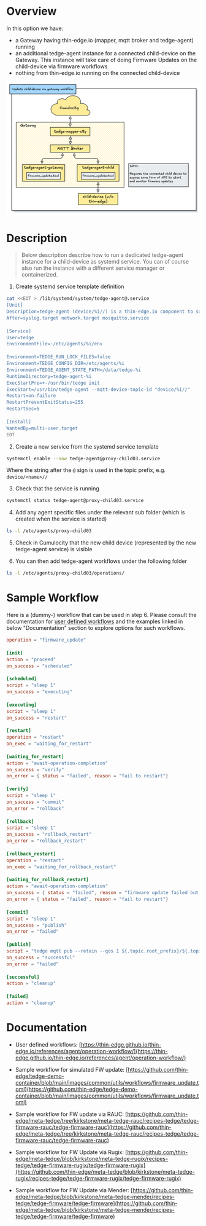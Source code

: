 # Overview

In this option we have:
- a Gateway having thin-edge.io (mapper, mqtt broker and tedge-agent) running
- an additional tedge-agent instance for a connected child-device on the Gateway. This instance will take care of doing Firmware Updates on the child-device via firmware workflows
- nothing from thin-edge.io running on the connected child-device

<img src="imgs/option-3-overview.png" alt="Overview" width="600"/>

# Description

> Below description describe how to run a dedicated tedge-agent instance for a child-device as systemd service. You can of course also run the instance with a different service manager or containerized. 

1. Create systemd service template definition

```sh
cat <<EOT > /lib/systemd/system/tedge-agent@.service 
[Unit]
Description=tedge-agent (device/%i//) is a thin-edge.io component to support operations.
After=syslog.target network.target mosquitto.service

[Service]
User=tedge
EnvironmentFile=-/etc/agents/%i/env

Environment=TEDGE_RUN_LOCK_FILES=false
Environment=TEDGE_CONFIG_DIR=/etc/agents/%i
Environment=TEDGE_AGENT_STATE_PATH=/data/tedge-%i
RuntimeDirectory=tedge-agent-%i
ExecStartPre=+-/usr/bin/tedge init
ExecStart=/usr/bin/tedge-agent --mqtt-device-topic-id "device/%i//"
Restart=on-failure
RestartPreventExitStatus=255
RestartSec=5

[Install]
WantedBy=multi-user.target
EOT
```

2. Create a new service from the systemd service template

```sh
systemctl enable --now tedge-agent@proxy-child03.service
```

Where the string after the `@` sign is used in the topic prefix, e.g. `device/<name>//`

3. Check that the service is running

```sh
systemctl status tedge-agent@proxy-child03.service
```

4. Add any agent specific files under the relevant sub folder (which is created when the service is started)
  
```sh
ls -l /etc/agents/proxy-child03
```

5. Check in Cumulocity that the new child device (represented by the new tedge-agent service) is visible

6. You can then add tedge-agent workflows under the following folder

```sh
ls -l /etc/agents/proxy-child03/operations/
```

# Sample Workflow

Here is a (dummy-) workflow that can be used in step 6. Please consult the documentation for [user defined workflows](https://thin-edge.github.io/thin-edge.io/references/agent/operation-workflow/) and the examples linked in below "Documentation" section to explore options for such workflows. 

```toml
operation = "firmware_update"

[init]
action = "proceed"
on_success = "scheduled"

[scheduled]
script = "sleep 1"
on_success = "executing"

[executing]
script = "sleep 1"
on_success = "restart"

[restart]
operation = "restart"
on_exec = "waiting_for_restart"

[waiting_for_restart]
action = "await-operation-completion"
on_success = "verify"
on_error = { status = "failed", reason = "fail to restart"}

[verify]
script = "sleep 1"
on_success = "commit"
on_error = "rollback"

[rollback]
script = "sleep 1"
on_success = "rollback_restart"
on_error = "rollback_restart"

[rollback_restart]
operation = "restart"
on_exec = "waiting_for_rollback_restart"

[waiting_for_rollback_restart]
action = "await-operation-completion"
on_success = { status = "failed", reason = "firmware update failed but rollback was successful"}
on_error = { status = "failed", reason = "fail to restart"}

[commit]
script = "sleep 1"
on_success = "publish"
on_error = "failed"

[publish]
script = "tedge mqtt pub --retain --qos 1 ${.topic.root_prefix}/${.topic.target}/twin/firmware '{\"name\":\"${.payload.name}\",\"version\":\"${.payload.version}\",\"url\":\"${.payload.url}\"}'"
on_success = "successful"
on_error = "failed"

[successful]
action = "cleanup"

[failed]
action = "cleanup"
```

# Documentation

* User defined workflows: [https://thin-edge.github.io/thin-edge.io/references/agent/operation-workflow/](https://thin-edge.github.io/thin-edge.io/references/agent/operation-workflow/)

* Sample workflow for simulated FW update: [https://github.com/thin-edge/tedge-demo-container/blob/main/images/common/utils/workflows/firmware_update.toml](https://github.com/thin-edge/tedge-demo-container/blob/main/images/common/utils/workflows/firmware_update.toml)

* Sample workflow for FW update via RAUC: [https://github.com/thin-edge/meta-tedge/tree/kirkstone/meta-tedge-rauc/recipes-tedge/tedge-firmware-rauc/tedge-firmware-rauc](https://github.com/thin-edge/meta-tedge/tree/kirkstone/meta-tedge-rauc/recipes-tedge/tedge-firmware-rauc/tedge-firmware-rauc)

* Sample workflow for FW Update via Rugix: [https://github.com/thin-edge/meta-tedge/blob/kirkstone/meta-tedge-rugix/recipes-tedge/tedge-firmware-rugix/tedge-firmware-rugix](https://github.com/thin-edge/meta-tedge/blob/kirkstone/meta-tedge-rugix/recipes-tedge/tedge-firmware-rugix/tedge-firmware-rugix)

* Sample workflow for FW Update via Mender: [https://github.com/thin-edge/meta-tedge/blob/kirkstone/meta-tedge-mender/recipes-tedge/tedge-firmware/tedge-firmware](https://github.com/thin-edge/meta-tedge/blob/kirkstone/meta-tedge-mender/recipes-tedge/tedge-firmware/tedge-firmware)